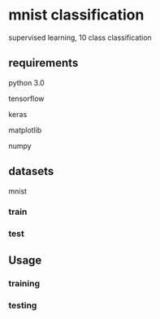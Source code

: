# mnist classification

supervised learning, 10 class classification

## requirements

python 3.0

tensorflow

keras

matplotlib

numpy

## datasets

mnist

### train



### test


## Usage

### training

### testing
